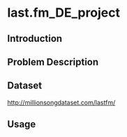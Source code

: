 # last.fm_DE_project

## Introduction

## Problem Description

## Dataset
http://millionsongdataset.com/lastfm/

## Usage
